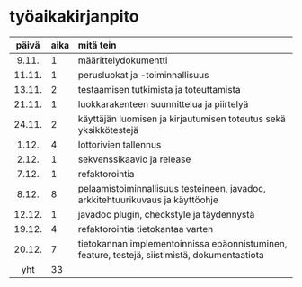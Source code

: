 # työaikakirjanpito

| päivä | aika | mitä tein  |
| :----:|:-----| :-----|
| 9.11. | 1    | määrittelydokumentti |
| 11.11. | 1    | perusluokat ja -toiminnallisuus |
| 13.11. | 2    | testaamisen tutkimista ja toteuttamista |
| 21.11. | 1    | luokkarakenteen suunnittelua ja piirtelyä |
| 24.11. | 2    | käyttäjän luomisen ja kirjautumisen toteutus sekä yksikkötestejä |
| 1.12. | 4    | lottorivien tallennus |
| 2.12. | 1    | sekvenssikaavio ja release |
| 7.12. | 1    | refaktorointia |
| 8.12. | 8    | pelaamistoiminnallisuus testeineen, javadoc, arkkitehtuurikuvaus ja käyttöohje |
| 12.12. | 1    | javadoc plugin, checkstyle ja täydennystä |
| 19.12. | 4    | refaktorointia tietokantaa varten |
| 20.12. | 7    | tietokannan implementoinnissa epäonnistuminen, feature, testejä, siistimistä, dokumentaatiota |
| yht   | 33   | | 
